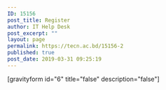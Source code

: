 ```yaml
---
ID: 15156
post_title: Register
author: IT Help Desk
post_excerpt: ""
layout: page
permalink: https://tecn.ac.bd/15156-2
published: true
post_date: 2019-03-31 09:25:19
---
```

<!-- wp:shortcode -->
[gravityform id="6" title="false" description="false"]
<!-- /wp:shortcode -->

<!-- wp:paragraph -->
<p></p>
<!-- /wp:paragraph -->